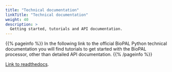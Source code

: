 ```yaml
---
title: "Technical documentation"
linkTitle: "Technical documentation"
weight: 40
description: >
  Getting started, tutorials and API documentation.
---
```


{{% pageinfo %}}
In the following link to the official BioPAL Python technical documentation you will find tutorials to get started with the BioPAL processor, other than detailed API documentation.
{{% /pageinfo %}}

[Link to readthedocs](https://biopal.readthedocs.io/en/latest/).
